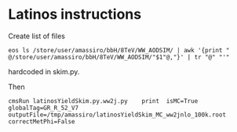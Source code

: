 Latinos instructions
=======

Create list of files

    eos ls /store/user/amassiro/bbH/8TeV/WW_AODSIM/ | awk '{print "   @/store/user/amassiro/bbH/8TeV/WW_AODSIM/"$1"@,"}' | tr "@" "'"

hardcoded in skim.py.

Then

    cmsRun latinosYieldSkim.py.ww2j.py    print  isMC=True globalTag=GR_R_52_V7  outputFile=/tmp/amassiro/latinosYieldSkim_MC_ww2jnlo_100k.root   correctMetPhi=False

